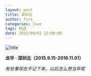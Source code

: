 ```yaml
---
layout: post
title: 深圳北
author: fire
categories: love 
tags: 轨迹
date: 2015/09/01 22:00:00
---
```


![title](https://image.sideproject.cn/titlex/titlex_113.jpg)

**龙华 · 深圳北（2015.9.15-2016.11.01）**

*有些事现在不记下来，以后怎么想当年呢*
